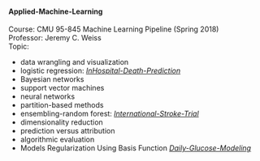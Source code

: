 #### Applied-Machine-Learning
Course: CMU 95-845 Machine Learning Pipeline (Spring 2018)  
Professor: Jeremy C. Weiss  
Topic: 
* data wrangling and visualization  
* logistic regression: [_InHospital-Death-Prediction_](https://github.com/YaTingChang0620/Applied-Machine-Learning/blob/master/InHospital-Death-Prediction.rmd)
* Bayesian networks  
* support vector machines
* neural networks
* partition-based methods
* ensembling-random forest: [_International-Stroke-Trial_](https://github.com/YaTingChang0620/Applied-Machine-Learning/blob/master/Internation-Stroke-Trial.rmd)
* dimensionality reduction
* prediction versus attribution
* algorithmic evaluation
* Models Regularization Using Basis Function [_Daily-Glucose-Modeling_](https://github.com/YaTingChang0620/Applied-Machine-Learning/blob/master/Daily-Glucose-Modeling.Rmd)








